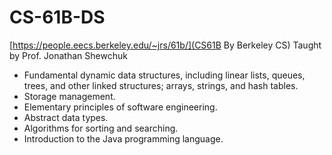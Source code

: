 # CS-61B-DS
[https://people.eecs.berkeley.edu/~jrs/61b/](CS61B By Berkeley CS)
Taught by Prof. Jonathan Shewchuk

- Fundamental dynamic data structures, including linear lists, queues, trees, and other linked structures; arrays, strings, and hash tables. 
- Storage management. 
- Elementary principles of software engineering. 
- Abstract data types. 
- Algorithms for sorting and searching. 
- Introduction to the Java programming language.
